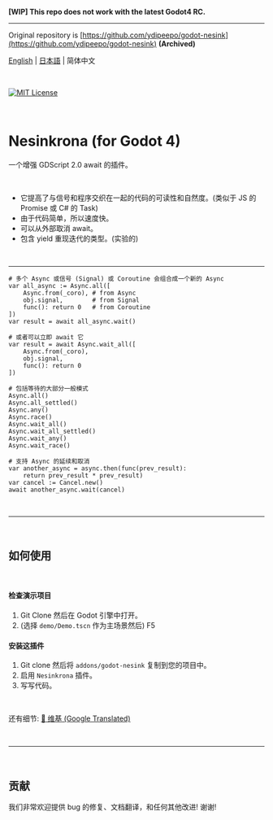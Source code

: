**[WIP] This repo does not work with the latest Godot4 RC.**

---

Original repository is [https://github.com/ydipeepo/godot-nesink](https://github.com/ydipeepo/godot-nesink) **(Archived)**


[English](https://github.com/folt-a/godot-nesink/blob/main/README.md) | [日本語](https://github.com/folt-a/godot-nesink/blob/main/README_ja.md) | 简体中文

<br />

[![MIT License](https://img.shields.io/badge/License-MIT-25B3A0?style=flat-square)](https://github.com/folt-a/godot-motion/blob/main/LICENSE.md)

<br />

# Nesinkrona (for Godot 4)

一个增强 GDScript 2.0 await 的插件。

<br />

* 它提高了与信号和程序交织在一起的代码的可读性和自然度。(类似于 JS 的 Promise 或 C# 的 Task)
* 由于代码简单，所以速度快。
* 可以从外部取消 await。
* 包含 yield 重现迭代的类型。(实验的)

<br />

---

```GDScript
# 多个 Async 或信号 (Signal) 或 Coroutine 会组合成一个新的 Async
var all_async := Async.all([
    Async.from(_coro), # from Async
    obj.signal,        # from Signal
    func(): return 0   # from Coroutine
])
var result = await all_async.wait()

# 或者可以立即 await 它
var result = await Async.wait_all([
    Async.from(_coro),
    obj.signal,
    func(): return 0
])

# 包括等待的大部分一般模式
Async.all()
Async.all_settled()
Async.any()
Async.race()
Async.wait_all()
Async.wait_all_settled()
Async.wait_any()
Async.wait_race()

# 支持 Async 的延续和取消
var another_async = async.then(func(prev_result):
    return prev_result * prev_result)
var cancel := Cancel.new()
await another_async.wait(cancel)
```

<br />

---

<br />

## 如何使用

<br />

#### 检查演示项目

1. Git Clone 然后在 Godot 引擎中打开。
2. (选择 `demo/Demo.tscn` 作为主场景然后) F5



#### 安装这插件

1. Git clone 然后将 `addons/godot-nesink` 复制到您的项目中。
2. 启用 `Nesinkrona` 插件。
3. 写写代码。

<br />

还有细节: [📖 维基 (Google Translated)](https://github-com.translate.goog/folt-a/godot-nesink/wiki/Async?_x_tr_sl=auto&_x_tr_tl=zh-cn)

<br />

---

<br />

## 贡献

我们非常欢迎提供 bug 的修复、文档翻译，和任何其他改进! 谢谢!
